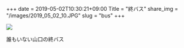 +++
date  = 2019-05-02T10:30:21+09:00
Title = "終バス"
share_img = "/images/2019_05_02_10.JPG"
slug = "bus"
+++

![](/images/2019_05_02_10.JPG)
<p class="caption">誰もいない山口の終バス</p>
